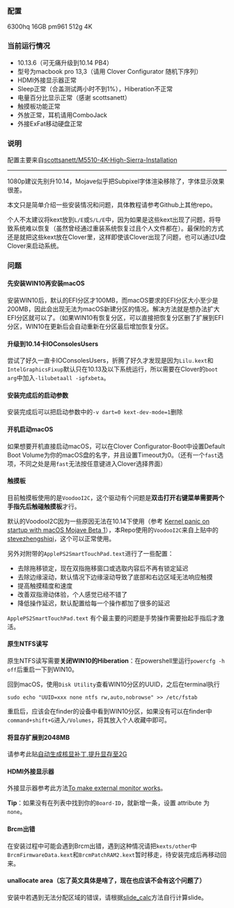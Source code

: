 ### 配置

6300hq 16GB pm961 512g 4K

### 当前运行情况

- 10.13.6（可无痛升级到10.14 PB4）
- 型号为macbook pro 13,3（请用 Clover Configurator 随机下序列）
- HDMI外接显示器正常
- Sleep正常（合盖测试两小时不到1%），Hiberation不正常
- 电量百分比显示正常（感谢 scottsanett）
- 触摸板功能正常 
- 外放正常，耳机请用ComboJack
- 外接ExFat移动硬盘正常

### 说明

配置主要来自[scottsanett/M5510-4K-High-Sierra-Installation](https://github.com/scottsanett/M5510-4K-High-Sierra-Installation)

---

1080p建议先别升10.14，Mojave似乎把Subpixel字体渲染移除了，字体显示效果很差。

本文只是简单介绍一些安装情况和问题，具体教程请参考Github上其他repo。

个人不太建议将kext放到`L/E`或`S/L/E`中，因为如果是这些kext出现了问题，将导致系统难以恢复（虽然曾经通过重装系统恢复过且个人文件都在）。最保险的方式还是就把这些kext放在Clover里，这样即使该Clover出现了问题，也可以通过U盘Clover来启动系统。

### 问题

#### 先安装WIN10再安装macOS

安装WIN10后，默认的EFI分区才100MB，而macOS要求的EFI分区大小至少是200MB，因此会出现无法为macOS新建分区的情况。解决方法就是想办法扩大EFI分区就可以了。（如果WIN10有恢复分区，可以直接把恢复分区删了扩展到EFI分区，WIN10在更新后会自动重新在分区最后增加恢复分区。

#### 升级到10.14卡IOConsolesUsers

尝试了好久一直卡IOConsolesUsers，折腾了好久才发现是因为`Lilu.kext`和`IntelGraphicsFixup`默认只在10.13及以下系统运行，所以需要在Clover的`boot arg`中加入`-lilubetaall -igfxbeta`。

#### 安装完成后的启动参数

安装完成后可以把启动参数中的`-v dart=0 kext-dev-mode=1`删除

#### 开机启动macOS

如果想要开机直接启动macOS，可以在Clover Configurator-Boot中设置Default Boot Volume为你的macOS盘的名字，并且设置Timeout为0。（还有一个`fast`选项，不同之处是用`fast`无法按任意键进入Clover选择界面）

#### 触摸板

目前触摸板使用的是`VoodooI2C`，这个驱动有个问题是**双击打开右键菜单需要两个手指先后触碰触摸板**才行。

默认的VoodooI2C因为一些原因无法在10.14下使用（参考 [Kernel panic on startup with macOS Mojave Beta 1](https://github.com/alexandred/VoodooI2C/issues/70)），本Repo使用的`VoodooI2C`来自上贴中的[stevezhengshiqi](https://github.com/stevezhengshiqi)，这个可以正常使用。

另外对附带的`ApplePS2SmartTouchPad.text`进行了一些配置：

- 去除拖移锁定，现在双指拖移窗口或选取内容后不再有锁定延迟
- 去除边缘滚动，默认情况下边缘滚动导致了底部和右边区域无法响应触摸
- 提高触摸精度和速度
- 改善双指滑动体验，个人感觉已经不错了
- 降低操作延迟，默认配置给每一个操作都加了很多的延迟

`ApplePS2SmartTouchPad.text` 有个最主要的问题是手势操作需要抬起手指后才激活。

#### 原生NTFS读写

原生NTFS读写需要**关闭WIN10的Hiberation**：在powershell里运行`powercfg -h off`后重启一下到WIN10。

回到macOS，使用`Disk Utility`查看WIN10分区的UUID，之后在terminal执行

```
sudo echo "UUID=xxx none ntfs rw,auto,nobrowse" >> /etc/fstab
```

重启后，应该会在finder的设备中看到WIN10分区，如果没有可以在finder中`command+shift+G`进入`/Volumes`，将其放入个人收藏中即可。

#### 将显存扩展到2048MB

请参考此贴[自动生成核显补丁,提升显存至2G](http://bbs.pcbeta.com/viewthread-1784050-1-1.html)

#### HDMI外接显示器

外接显示器参考此方法[To make external monitor works](https://github.com/corenel/XPS9550-macOS#tips)。

**Tip**：如果没有在列表中找到你的`Board-ID`，就新增一条，设置 attribute 为 `none`。

#### Brcm出错

在安装过程中可能会遇到Brcm出错，遇到这种情况请把`kexts/other`中`BrcmFirmwareData.kext`和`BrcmPatchRAM2.kext`暂时移走，待安装完成后再移动回来。

#### unallocate area（忘了英文具体是啥了，现在也应该不会有这个问题了）

安装中若遇到无法分配区域的错误，请根据[slide_calc](https://github.com/wmchris/DellXPS15-9550-OSX/blob/10.13/Additional/slide_calc.md)方法自行计算slide。



